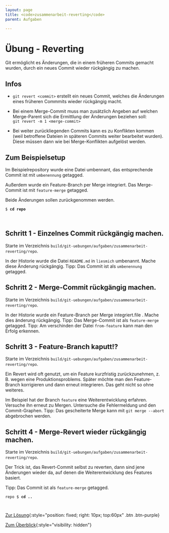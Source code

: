 ```yaml
---
layout: page
title: <code>zusammenarbeit-reverting</code>
parent: Aufgaben

---
```

# Übung - Reverting

Git ermöglicht es Änderungen, 
die in einem früheren Commits gemacht wurden,
durch ein neues Commit wieder rückgängig zu machen.

## Infos

* `git revert <commit>` erstellt ein neues Commit, 
  welches die Änderungen eines früheren Commmits wieder
  rückgängig macht.

* Bei einem Merge-Commit
  muss man zusätzlich Angeben auf welchen Merge-Parent
  sich die Ermittlung der Änderungen beziehen soll:<br/>
  `git revert -m 1 <merge-commit>` 

* Bei weiter zurückliegenden Commits kann es zu Konflikten kommen
  (weil betroffene Dateien in späteren Commits weiter bearbeitet wurden).
  Diese müssen dann wie bei Merge-Konflikten aufgelöst werden.

## Zum Beispielsetup

Im Beispielrepository wurde eine Datei umbennant,
das entsprechende Commit ist mit `umbenennung` getagged.

Außerdem wurde ein Feature-Branch per Merge integriert.
Das Merge-Commit ist mit `feature-merge` getagged.

Beide Änderungen sollen zurückgenommen werden.


<pre><code>$ <b>cd repo</b><br><br><br></code></pre>


<!--UEB-Reverting--><h2>Schritt 1 - Einzelnes Commit rückgängig machen.</h2>

Starte im Verzeichnis `build/git-uebungen/aufgaben/zusammenarbeit-reverting/repo`.

In der Historie wurde die Datei `README.md` in `liesmich`
umbenannt. Mache diese Änderung rückgängig.
Tipp: Das Commit ist als `umbenennung` getagged.

<!--UEB-Reverting--><h2>Schritt 2 - Merge-Commit rückgängig machen.</h2>

Starte im Verzeichnis `build/git-uebungen/aufgaben/zusammenarbeit-reverting/repo`.

In der Historie wurde ein Feature-Branch per Merge integriert.file . Mache dies änderung rückgängig.
Tipp: Das Merge-Commit ist als `feature-merge` getagged. 
Tipp: Am verschinden der Datei `from-feature` kann man den Erfolg erkennen.

<!--UEB-Reverting--><h2>Schritt 3 - Feature-Branch kaputt!?</h2>

Starte im Verzeichnis `build/git-uebungen/aufgaben/zusammenarbeit-reverting/repo`.

Ein Revert wird oft genutzt, um ein Feature kurzfristig zurückzunehmen,
z. B. wegen eine Produktionsproblems.
Später möchte man den Feature-Branch korrigieren und dann erneut integrieren. 
Das geht nicht so ohne weiteres.

Im Beispiel hat der Branch `feature` eine Weiterentwicklung erfahren.
Versuche ihn erneut zu Mergen.
Untersuche die Fehlermeldung und den Commit-Graphen.
Tipp: Das gescheiterte Merge kann mit `git merge --abort` abgebrochen werden.

<!--UEB-Reverting--><h2>Schritt 4 - Merge-Revert wieder rückgängig machen.</h2>

Starte im Verzeichnis `build/git-uebungen/aufgaben/zusammenarbeit-reverting/repo`.

Der Trick ist, das Revert-Commit selbst zu reverten,
dann sind jene Änderungen wieder da,
auf denen die Weiterentwicklung des Features basiert.

Tipp: Das Commit ist als `feature-merge` getagged.


<pre><code>repo $ <b>cd ..</b><br><br><br></code></pre>


[Zur Lösung](loesung-zusammenarbeit-reverting.html){:style="position: fixed; right: 10px; top:60px" .btn .btn-purple}

[Zum Überblick](../../ueberblick.html){:style="visibility: hidden"}

